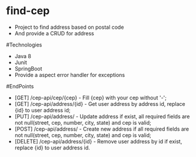 # find-cep
- Project to find address based on postal code
- And provide a CRUD for address

#Technologies
- Java 8
- Junit
- SpringBoot
- Provide a aspect error handler for exceptions

#EndPoints
- [GET] /cep-api/cep/{cep} - Fill {cep} with your cep without '-';
- [GET] /cep-api/address/{id} - Get user address by address id, replace {id} to user address id;
- [PUT] /cep-api/address/ - Update address if exist, all required fields are not null(street, cep, number, city, state) and cep is valid;
- [POST] /cep-api/address/ - Create new address if all required fields are not null(street, cep, number, city, state) and cep is valid;
- [DELETE] /cep-api/address/{id} - Remove user address by id if exist, replace {id} to user address id.

